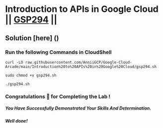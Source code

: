 # Introduction to APIs in Google Cloud || [GSP294](https://www.cloudskillsboost.google/focuses/3473?parent=catalog) ||

## Solution [here] ()

### Run the following Commands in CloudShell

```
curl -LO raw.githubusercontent.com/AnniiGCP/Google-Cloud-Arcade/main/Introduction%20to%20APIs%20in%20Google%20Cloud/gsp294.sh

sudo chmod +x gsp294.sh

./gsp294.sh
```

### Congratulations 🎉 for Completing the Lab !

##### *You Have Successfully Demonstrated Your Skills And Determination.*

#### *Well done!*

 

 
